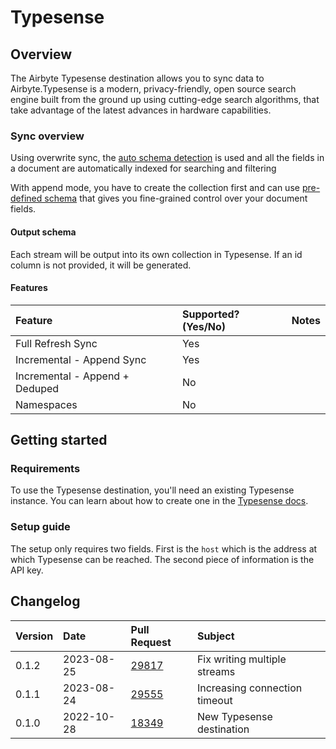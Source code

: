 # Typesense

## Overview

The Airbyte Typesense destination allows you to sync data to Airbyte.Typesense is a modern, privacy-friendly, open source search engine built from the ground up using cutting-edge search algorithms, that take advantage of the latest advances in hardware capabilities.

### Sync overview

Using overwrite sync, the [auto schema detection](https://typesense.org/docs/0.23.1/api/collections.html#with-auto-schema-detection) is used and all the fields in a document are automatically indexed for searching and filtering

With append mode, you have to create the collection first and can use [pre-defined schema](https://typesense.org/docs/0.23.1/api/collections.html#with-pre-defined-schema) that gives you fine-grained control over your document fields.

#### Output schema

Each stream will be output into its own collection in Typesense. If an id column is not provided, it will be generated.

#### Features

| Feature                        | Supported?\(Yes/No\) | Notes |
| :----------------------------- | :------------------- | :---- |
| Full Refresh Sync              | Yes                  |       |
| Incremental - Append Sync      | Yes                  |       |
| Incremental - Append + Deduped | No                   |       |
| Namespaces                     | No                   |       |

## Getting started

### Requirements

To use the Typesense destination, you'll need an existing Typesense instance. You can learn about how to create one in the [Typesense docs](https://typesense.org/docs/guide/install-typesense.html).

### Setup guide

The setup only requires two fields. First is the `host` which is the address at which Typesense can be reached. The second piece of information is the API key.

## Changelog

| Version | Date       | Pull Request                                             | Subject                       |
| :------ | :--------- | :------------------------------------------------------- | :---------------------------- |
| 0.1.2   | 2023-08-25 | [29817](https://github.com/airbytehq/airbyte/pull/29817) | Fix writing multiple streams  |
| 0.1.1   | 2023-08-24 | [29555](https://github.com/airbytehq/airbyte/pull/29555) | Increasing connection timeout |
| 0.1.0   | 2022-10-28 | [18349](https://github.com/airbytehq/airbyte/pull/18349) | New Typesense destination     |
